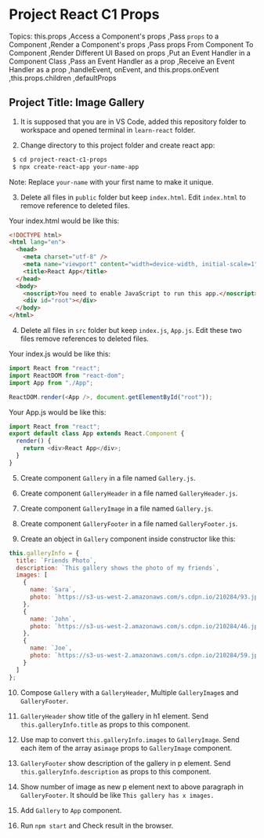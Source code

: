 # Project React C1 Props

Topics:
this.props
,Access a Component's props
,Pass `props` to a Component
,Render a Component's props
,Pass props From Component To Component
,Render Different UI Based on props
,Put an Event Handler in a Component Class
,Pass an Event Handler as a prop
,Receive an Event Handler as a prop
,handleEvent, onEvent, and this.props.onEvent
,this.props.children
,defaultProps

## Project Title: Image Gallery

1. It is supposed that you are in VS Code, added this repository folder to workspace and opened terminal in `learn-react` folder.

2. Change directory to this project folder and create react app:

```bash
 $ cd project-react-c1-props
 $ npx create-react-app your-name-app
```

Note: Replace `your-name` with your first name to make it unique.

3. Delete all files in `public` folder but keep `index.html`. Edit `index.html` to remove reference to deleted files.

Your index.html would be like this:

```html
<!DOCTYPE html>
<html lang="en">
  <head>
    <meta charset="utf-8" />
    <meta name="viewport" content="width=device-width, initial-scale=1" />
    <title>React App</title>
  </head>
  <body>
    <noscript>You need to enable JavaScript to run this app.</noscript>
    <div id="root"></div>
  </body>
</html>
```

4. Delete all files in `src` folder but keep `index.js`, `App.js`. Edit these two files remove references to deleted files.

Your index.js would be like this:

```javascript
import React from "react";
import ReactDOM from "react-dom";
import App from "./App";

ReactDOM.render(<App />, document.getElementById("root"));
```

Your App.js would be like this:

```javascript
import React from "react";
export default class App extends React.Component {
  render() {
    return <div>React App</div>;
  }
}
```

5. Create component `Gallery` in a file named `Gallery.js`.

6. Create component `GalleryHeader` in a file named `GalleryHeader.js`.

7. Create component `GalleryImage` in a file named `Gallery.js`.

8. Create component `GalleryFooter` in a file named `GalleryFooter.js`.

9. Create an object in `Gallery` component inside constructor like this:

```javascript
this.galleryInfo = {
  title: `Friends Photo`,
  description: `This gallery shows the photo of my friends`,
  images: [
    {
      name: `Sara`,
      photo: `https://s3-us-west-2.amazonaws.com/s.cdpn.io/210284/93.jpg`
    },
    {
      name: `John`,
      photo: `https://s3-us-west-2.amazonaws.com/s.cdpn.io/210284/46.jpg`
    },
    {
      name: `Joe`,
      photo: `https://s3-us-west-2.amazonaws.com/s.cdpn.io/210284/59.jpg`
    }
  ]
};
```

10. Compose `Gallery` with a `GalleryHeader`, Multiple `GalleryImage`s and `GalleryFooter`.

11. `GalleryHeader` show title of the gallery in h1 element. Send `this.galleryInfo.title` as props to this component.

12. Use map to convert `this.galleryInfo.images` to `GalleryImage`. Send each item of the array as`image` props to `GalleryImage` component.

13. `GalleryFooter` show description of the gallery in p element. Send `this.galleryInfo.description` as props to this component.

14. Show number of image as new p element next to above paragraph in `GalleryFooter`. It should be like `This gallery has x images.`

15. Add `Gallery` to `App` component.

16. Run `npm start` and Check result in the browser.
